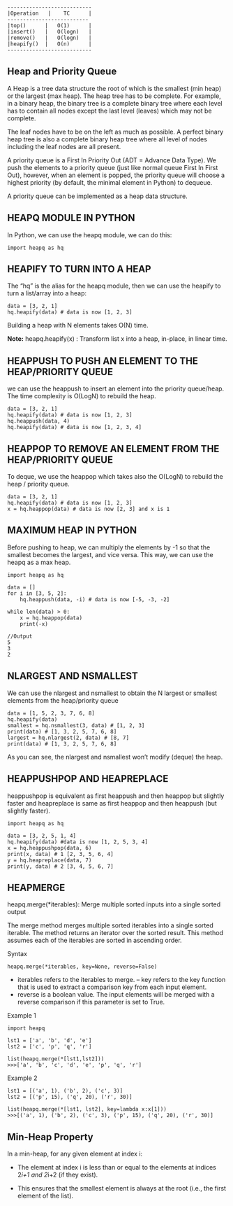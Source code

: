 ```
---------------------------
|Operation   |    TC      |
--------------------------
|top()      |   O(1)      |
|insert()   |   O(logn)   |
|remove()   |   O(logn)   |
|heapify()  |   O(n)      |
---------------------------
```

## Heap and Priority Queue

A Heap is a tree data structure the root of which is the smallest (min heap) or the largest (max heap). The heap tree has to be complete. For example, in a binary heap, the binary tree is a complete binary tree where each level has to contain all nodes except the last level (leaves) which may not be complete.


The leaf nodes have to be on the left as much as possible. A perfect binary heap tree is also a complete binary heap tree where all level of nodes including the leaf nodes are all present.


A priority queue is a First In Priority Out (ADT = Advance Data Type). We push the elements to a priority queue (just like normal queue First In First Out), however, when an element is popped, the priority queue will choose a highest priority (by default, the minimal element in Python) to dequeue.


A priority queue can be implemented as a heap data structure.

## HEAPQ MODULE IN PYTHON

In Python, we can use the heapq module, we can do this:

```
import heapq as hq
```

## HEAPIFY TO TURN INTO A HEAP

The “hq” is the alias for the heapq module, then we can use the heapify to turn a list/array into a heap:

```
data = [3, 2, 1]
hq.heapify(data) # data is now [1, 2, 3]
```
Building a heap with N elements takes O(N) time.

**Note:** heapq.heapify(x) : Transform list x into a heap, in-place, in linear time.

## HEAPPUSH TO PUSH AN ELEMENT TO THE HEAP/PRIORITY QUEUE
we can use the heappush to insert an element into the priority queue/heap. The time complexity is O(LogN) to rebuild the heap.

```
data = [3, 2, 1]
hq.heapify(data) # data is now [1, 2, 3]
hq.heappush(data, 4)
hq.heapify(data) # data is now [1, 2, 3, 4]
```

## HEAPPOP TO REMOVE AN ELEMENT FROM THE HEAP/PRIORITY QUEUE
To deque, we use the heappop which takes also the O(LogN) to rebuild the heap / priority queue.

```
data = [3, 2, 1]
hq.heapify(data) # data is now [1, 2, 3]
x = hq.heappop(data) # data is now [2, 3] and x is 1
```

## MAXIMUM HEAP IN PYTHON
Before pushing to heap, we can multiply the elements by -1 so that the smallest becomes the largest, and vice versa. This way, we can use the heapq as a max heap.

```
import heapq as hq
 
data = []
for i in [3, 5, 2]:
    hq.heappush(data, -i) # data is now [-5, -3, -2]
 
while len(data) > 0:
    x = hq.heappop(data)
    print(-x) 

//Output
5
3
2
```

## NLARGEST AND NSMALLEST
We can use the nlargest and nsmallest to obtain the N largest or smallest elements from the heap/priority queue

```
data = [1, 5, 2, 3, 7, 6, 8]
hq.heapify(data)
smallest = hq.nsmallest(3, data) # [1, 2, 3]
print(data) # [1, 3, 2, 5, 7, 6, 8]
largest = hq.nlargest(2, data) # [8, 7]
print(data) # [1, 3, 2, 5, 7, 6, 8]
```

As you can see, the nlargest and nsmallest won’t modify (deque) the heap.

## HEAPPUSHPOP AND HEAPREPLACE

heappushpop is equivalent as first heappush and then heappop but slightly faster and heapreplace is same as first heappop and then heappush (but slightly faster).

```
import heapq as hq
 
data = [3, 2, 5, 1, 4]
hq.heapify(data) #data is now [1, 2, 5, 3, 4]
x = hq.heappushpop(data, 6)
print(x, data) # 1 [2, 3, 5, 6, 4]
y = hq.heapreplace(data, 7)
print(y, data) # 2 [3, 4, 5, 6, 7]
```


## HEAPMERGE
heapq.merge(*iterables): Merge multiple sorted inputs into a single sorted output


The merge method merges multiple sorted iterables into a single sorted iterable. The method returns an iterator over the sorted result. This method assumes each of the iterables are sorted in ascending order.


Syntax
```
heapq.merge(*iterables, key=None, reverse=False)
```

- iterables refers to the iterables to merge.
– key refers to the key function that is used to extract a comparison key from each input element.
- reverse is a boolean value. The input elements will be merged with a reverse comparison if this parameter is set to True.

Example 1

```
import heapq

lst1 = ['a', 'b', 'd', 'e']
lst2 = ['c', 'p', 'q', 'r']

list(heapq.merge(*[lst1,lst2]))
>>>['a', 'b', 'c', 'd', 'e', 'p', 'q', 'r']

```

Example 2

```
lst1 = [('a', 1), ('b', 2), ('c', 3)]
lst2 = [('p', 15), ('q', 20), ('r', 30)]

list(heapq.merge(*[lst1, lst2], key=lambda x:x[1]))
>>>[('a', 1), ('b', 2), ('c', 3), ('p', 15), ('q', 20), ('r', 30)]
```

## Min-Heap Property
In a min-heap, for any given element at index i:

- The element at index i is less than or equal to the elements at indices 2*i+1 and 2*i+2 (if they exist).

- This ensures that the smallest element is always at the root (i.e., the first element of the list).